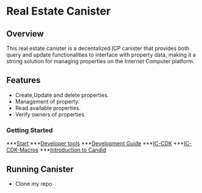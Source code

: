 # Real Estate Canister
## Overview
This real estate canister is a decentalized ICP canister that provides both query and update functionalities to interface with property data, making it a strong solution for managing properties on the Internet Computer platform.

## Features
+ Create,Update and delete properties.
+ Management of property.
+ Read available properties.
+ Verify owners of properties.

### Getting Started
***[Start](https://internetcomputer.org/docs/current/developer-docs/getting-started/deploy/local)
***[Developer tools](https://internetcomputer.org/docs/current/developer-docs/getting-started/install)
***[Development Guide](https://internetcomputer.org/docs/current/developer-docs/backend/rust)
***[IC-CDK](https://docs.rs/ic-cdk/latest/ic_cdk)
***[IC-CDK-Macros](https://docs.rs/ic-cdk-macros/latest/ic_cdk_macros)
***[Introduction to Candid](https://internetcomputer.org/docs/current/developer-docs/backend/candid)

## Running Canister
+ Clone my repo
  
